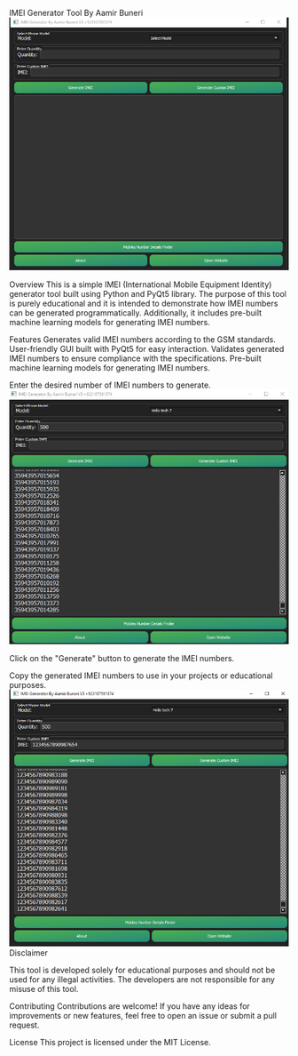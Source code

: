 IMEI Generator Tool By Aamir Buneri
![Image description](https://raw.githubusercontent.com/AamirBuneri/Imei-Generator-Pta-approved/main/1.PNG)



Overview
This is a simple IMEI (International Mobile Equipment Identity) generator tool built using Python and PyQt5 library. The purpose of this tool is purely educational and it is intended to demonstrate how IMEI numbers can be generated programmatically. Additionally, it includes pre-built machine learning models for generating IMEI numbers.

Features
Generates valid IMEI numbers according to the GSM standards.
User-friendly GUI built with PyQt5 for easy interaction.
Validates generated IMEI numbers to ensure compliance with the specifications.
Pre-built machine learning models for generating IMEI numbers.

Enter the desired number of IMEI numbers to generate.
![Image description](https://github.com/AamirBuneri/Imei-Generator-Pta-approved/blob/main/2.PNG)

Click on the "Generate" button to generate the IMEI numbers.

Copy the generated IMEI numbers to use in your projects or educational purposes.
![Image description](https://github.com/AamirBuneri/Imei-Generator-Pta-approved/blob/main/3.PNG)
Disclaimer

This tool is developed solely for educational purposes and should not be used for any illegal activities. The developers are not responsible for any misuse of this tool.

Contributing
Contributions are welcome! If you have any ideas for improvements or new features, feel free to open an issue or submit a pull request.

License
This project is licensed under the MIT License.
